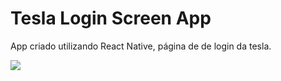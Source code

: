 <h1>Tesla Login Screen App</h1>
<p>App criado utilizando React Native, página de de login da tesla.</p>
<img src="https://media.discordapp.net/attachments/940495957336928258/940496287353163776/WhatsApp_Image_2022-02-08_at_03.31.44.jpeg?width=292&height=561" />

